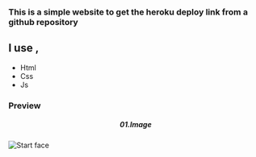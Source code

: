 <h3> This is a simple website to get the heroku deploy link from a github repository </h3>
<h2> I use ,</h2>
<ul>
    <li>Html </li>
    <li>Css </li>
    <li>Js </li>
</ul>
<h3>Preview</h3>

<h5 style="text-align: center;">01.Image </h5>
<img src="https://telegra.ph/file/32ba938d4d056859f6200.jpg" alt="Start face">
